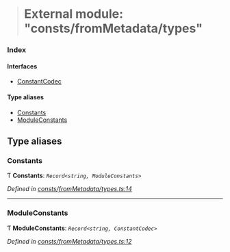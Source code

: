 > # External module: "consts/fromMetadata/types"

### Index

#### Interfaces

* [ConstantCodec](../interfaces/_consts_frommetadata_types_.constantcodec.md)

#### Type aliases

* [Constants](_consts_frommetadata_types_.md#constants)
* [ModuleConstants](_consts_frommetadata_types_.md#moduleconstants)

## Type aliases

###  Constants

Ƭ **Constants**: *`Record<string, ModuleConstants>`*

*Defined in [consts/fromMetadata/types.ts:14](https://github.com/polkadot-js/api/blob/b77b3db/packages/api-metadata/src/consts/fromMetadata/types.ts#L14)*

___

###  ModuleConstants

Ƭ **ModuleConstants**: *`Record<string, ConstantCodec>`*

*Defined in [consts/fromMetadata/types.ts:12](https://github.com/polkadot-js/api/blob/b77b3db/packages/api-metadata/src/consts/fromMetadata/types.ts#L12)*